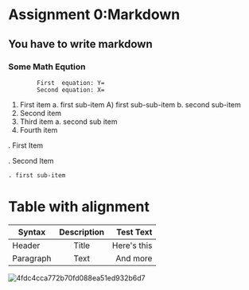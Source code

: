 # Assignment 0:Markdown
## You have to write markdown
### Some Math Eqution
			First  equation: Y=
			Second equation: X=



1. First item a. first sub-item A) first sub-sub-item b. second sub-item
2. Second item
3. Third item a. second sub item
4. Fourth item

. First Item

. Second Item	

	. first sub-item




# Table with alignment

| Syntax        | Description | Test Text    |
| ------------- |:-----------:| ------------:|
| Header        | Title       | Here's this  |
| Paragraph     | Text        | And more     |



![4fdc4cca772b70fd088ea51ed932b6d7](https://user-images.githubusercontent.com/104009398/174654789-f5d55af9-daca-4f46-8b6c-b5ed25e88dbd.jpg)
		


